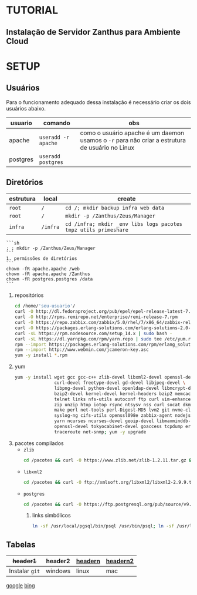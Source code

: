 # TUTORIAL

## Instalação de Servidor Zanthus para Ambiente Cloud

# SETUP

## Usuários

Para o funcionamento adequado dessa instalação é necessário criar os dois usuários abaixo.

| usuario  | comando              | obs                                                                                            |
| -------- | -------------------- | ---------------------------------------------------------------------------------------------- |
| apache   | `useradd -r apache`  | como o usuário apache é um daemon usamos o `-r` para não criar a estrutura de usuário no Linux |
| postgres | `useradd postgres`   |                                                                                                |
  
## Diretórios

| estrutura | local  | create |
| --------- | ------ | ------ |
| `root`      | `/`      | `cd /; mkdir backup infra web data` |
| `root`      | `/`      | `mkdir -p /Zanthus/Zeus/Manager` |
| `infra`     | `/infra` | `cd /infra; mkdir _env libs logs pacotes tmpz utils primeshare` |

    ```sh
    ; ; mkdir -p /Zanthus/Zeus/Manager
    ```
    1. permissões de diretórios
    ```
    chown -fR apache.apache /web
    chown -fR apache.apache /Zanthus
    chown -fR postgres.postgres /data
    ```
1. repositórios
    ```sh
    cd /home/'seu-usuario'/
    curl -O http://dl.fedoraproject.org/pub/epel/epel-release-latest-7.noarch.rpm
    curl -O http://rpms.remirepo.net/enterprise/remi-release-7.rpm
    curl -O https://repo.zabbix.com/zabbix/5.0/rhel/7/x86_64/zabbix-release-5.0-1.el7.noarch.rpm
    curl -O https://packages.erlang-solutions.com/erlang-solutions-2.0-1.noarch.rpm
    curl -sL https://rpm.nodesource.com/setup_14.x | sudo bash -
    curl -sL https://dl.yarnpkg.com/rpm/yarn.repo | sudo tee /etc/yum.repos.d/yarn.repo
    rpm --import https://packages.erlang-solutions.com/rpm/erlang_solutions.asc
    rpm --import http://www.webmin.com/jcameron-key.asc
    yum -y install *.rpm
    ```
1. yum
    ```sh
    yum -y install wget gcc gcc-c++ zlib-devel libxml2-devel openssl-devel \
                   curl-devel freetype-devel gd-devel libjpeg-devel \
                   libpng-devel python-devel openldap-devel libmcrypt-devel \
                   bzip2-devel kernel-devel kernel-headers bzip2 memcached \
                   telnet links nfs-utils autoconf ftp curl vim-enhanced \
                   zip unzip htop iotop rsync ntsysv nss curl socat dkms \
                   make perl net-tools perl-Digest-MD5 lvm2 git nvme-cli \
                   syslog-ng cifs-utils openssl098e zabbix-agent nodejs \
                   yarn ncurses ncurses-devel geoip-devel libmaxminddb-devel \
                   openssl-devel tokyocabinet-devel goaccess tcpdump erlang \
                   traceroute net-snmp; yum -y upgrade
    ```
1. pacotes compilados
    - `zlib`
        ```sh
        cd /pacotes && curl -O https://www.zlib.net/zlib-1.2.11.tar.gz && cp -farp zlib-1.2.11.tar.gz /usr/src/ && cd /usr/src/ && tar -xzf zlib-1.2.11.tar.gz && cd zlib-1.2.11 && ./configure --prefix=/usr/local/lib64 && make && make install
        ```
    - `libxml2`
        ```sh
        cd /pacotes && curl -O ftp://xmlsoft.org/libxml2/libxml2-2.9.9.tar.gz && cp -farp libxml2-2.9.9.tar.gz /usr/src/ && cd /usr/src/ && tar -xzf libxml2-2.9.9.tar.gz && cd libxml2-2.9.9 && ./configure --prefix=/usr/local/lib64 && make && make install
       ```
    - `postgres`
        ```sh
        cd /pacotes && curl -O https://ftp.postgresql.org/pub/source/v9.6.21/postgresql-9.6.21.tar.gz && cp -arp postgresql-9.6.21.tar.gz /usr/src && cd /usr/src/ && tar -xzf postgresql-9.6.21.tar.gz && cd postgresql-9.6.21 && ./configure --prefix=/usr/local/pgsql --without-readline && make && make install
        ```
        1. links simbólicos
            ```sh
            ln -sf /usr/local/pgsql/bin/psql /usr/bin/psql; ln -sf /usr/local/pgsql /var/lib/pgsql
            ```


## Tabelas

| ~~header1~~    | header2 | [headern][link_bing] | <a href="https://yahoo.com">headern2</a> |
| -------------- | ------- | -------------------- | ---------------------------------------- |
| Instalar `git` | windows | linux                | mac                                      |


[google](https://google.com)
[bing][link_bing]

[link_bing]: https://bing.com


